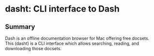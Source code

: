 # dasht: CLI interface to Dash

## Summary
Dash is an offline documentation browser for Mac offering free docsets.  This (dasht) is a CLI interface which allows searching, reading, and downloading those docsets.
